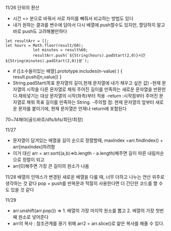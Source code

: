 11/26
단위의 환산
- 시간 => 분으로 바꿔서 서로 차이를 빼줘서 비교하는 방법도 있다
- 내가 원하는 결과를 변수에 담아서 다시 배열에 push할수도 있지만, 할당하지 말고 바로 push도 고려해볼만하다
```
let resultArr = [];
let hours = Math.floor(result/60);
            let minutes = result%60;
            resultArr.push(`${String(hours).padStart(2,0)}시간 ${String(minutes).padStart(2,0)}분`);
```
- if ([소수들이있는 배열].prototype.includes(n-value) ) {
    result.push([n,value])
}
- String.padStart(목표 문자열의 길이,현재 문자열에 내가 채우고 싶은 값)
-현재 문자열의 시작을 다른 문자열로 채워 주어진 길이를 만족하는 새로운 문자열을 반환한다.채워넣기는 대상 문자열의 시작(좌측)부터 적용
-return  :시작점부터 주어진 문자열로 채워 목표 길이를 만족하는 String.
-주의할 점: 현재 문자열의 앞부터 새로운 문자를 붙이기에, 현재 문자열은 언제나 return에 포함된다

70~74해야(골드바흐/dfs/bfs/최단/최장)

11/27
- 문자열이 담겨있는 배열을 길이 순으로 정렬할때, maxIndex =arr.findIndex() + arr[maxIndex]하려함
- 이거 대신 arr = arr.sort((a,b)=>b.length - a.length)해주면 길이 따른 내림차순으로 정렬이 되고
- arr[0]해주면 가장 큰 길이의 원소가 나옴


11/28
배열의 인덱스가 변경된 새로운 배열을 다룰 때, 너무 더하고 나누는 연산 위주로 생각하는 것 같다
pop + push를 반복문과 적절히 사용한다면 더 간단한 코드를 짤 수도 있을 것 같다

11/29
- arr.unshift(arr.pop()) =>  1. 배열의 가장 마지막 원소를 뽑고  2. 배열의 가장 첫번째 원소로 넣어준다
- arr의 복사 : 참조관계를 끊기 위해  arr2 = arr.slice()로 얉은 복사를 해줄 수 있다.